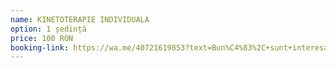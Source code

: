 ```yaml
---
name: KINETOTERAPIE INDIVIDUALA
option: 1 ședință
price: 100 RON
booking-link: https://wa.me/40721619853?text=Bun%C4%83%2C+sunt+interesat%C4%83+de+procedura+%22KINETOTERAPIE+INDIVIDUALA+1+%C8%99edin%C8%9B%C4%83+100+RON%22 
---
```

